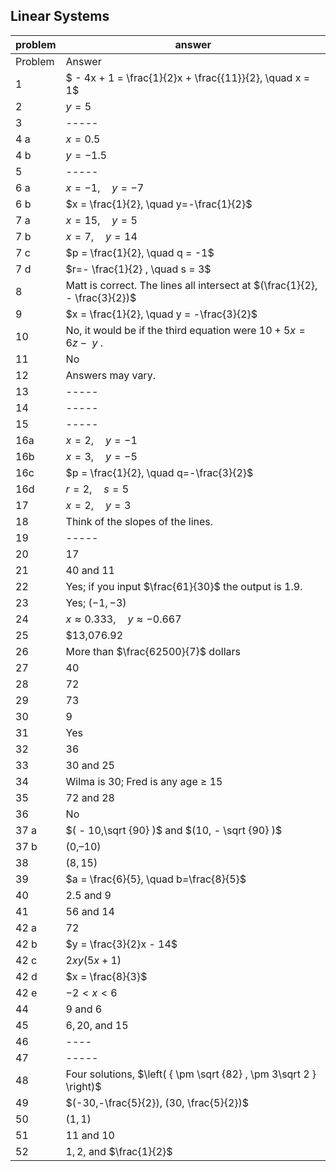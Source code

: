 
## Linear Systems


|problem|answer|
|-------|------|
|Problem|Answer|
|1|  $ - 4x + 1 = \frac{1}{2}x + \frac{{11}}{2}, \quad x = 1$  |
|2|  $y=5$  |
|3| ----- |
|4 a|  $x=0.5$  |
|4 b|  $y=-1.5$  |
|5| ----- |
|6 a|  $x=-1, \quad y=-7$ |
|6 b| $x = \frac{1}{2}, \quad y=-\frac{1}{2}$
|7 a|  $x = 15, \quad y = 5$  |
|7 b|  $x = 7, \quad y = 14$  |
|7 c|  $p = \frac{1}{2}, \quad q = -1$  |
|7 d|  $r=- \frac{1}{2} , \quad s = 3$  |
|8| Matt is correct. The lines all   intersect at    $(\frac{1}{2}, - \frac{3}{2})$ <br> |
|9|  $x = \frac{1}{2}, \quad y = -\frac{3}{2}$  |
|10| No, it would be if the third equation were    $10 + 5x = 6z - {\text{ }}y$ .  <br> |
|11|No|
|12|Answers may vary.|
|13|-----|
|14|-----|
|15|-----|
  |16a| $x=2, \quad y=-1$ |
|16b| $x = 3, \quad y = - 5$ |
|16c| $p = \frac{1}{2}, \quad q=-\frac{3}{2}$ |
|16d| $r=2, \quad s=5$ |
|17|  $x = 2, \quad y=3$  |
|18|Think of the slopes of the lines.|
|19|-----|
|20|17|
|21|40 and 11|
|22|Yes; if you input $\frac{61}{30}$ the output is 1.9.|
|23| Yes;   $( - 1, - 3)$ |
|24|  $x \approx 0.333, \quad y \approx - 0.667$  |
|25|\$13,076.92|
|26|More than  $\frac{62500}{7}$  dollars|
|27|40|
|28|72|
|29|73|
|30|9|
|31|Yes|
|32|36|
|33|30 and 25|
|34| Wilma is 30; Fred is any age   ≥   15 |
|35|72 and 28|
|36|No|
|37 a| $( - 10,\sqrt {90} )$   and   $(10, - \sqrt {90} )$ |
|37 b|(0,–10)|
|38|  $(8, 15)$  |
|39|  $a = \frac{6}{5}, \quad b=\frac{8}{5}$  |
|40|2.5 and 9|
|41|56 and 14|
|42 a|72|
|42 b| $y = \frac{3}{2}x - 14$ |
|42 c| $2xy(5x + 1)$ |
|42 d|$x  = \frac{8}{3}$|
|42 e|$-2 < x < 6$ |
|44|9 and 6|
|45|$6, 20,$ and $15$|
|46|----|
|47|-----|
|48|Four solutions,  $\left( { \pm \sqrt {82} , \pm 3\sqrt 2 } \right)$ |
|49|  $(-30,-\frac{5}{2}), (30, \frac{5}{2})$  |
|50|  $(1,1)$  |
|51|$11$ and $10$|
|52|$1, 2$, and $\frac{1}{2}$|

